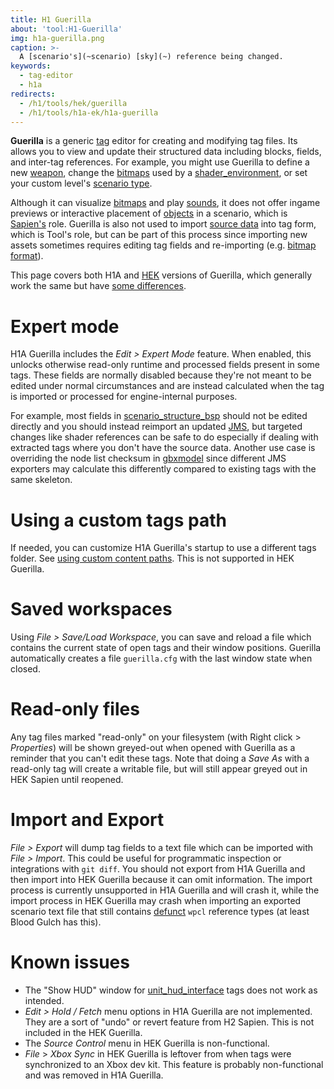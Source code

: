 ```yaml
---
title: H1 Guerilla
about: 'tool:H1-Guerilla'
img: h1a-guerilla.png
caption: >-
  A [scenario's](~scenario) [sky](~) reference being changed.
keywords:
  - tag-editor
  - h1a
redirects:
  - /h1/tools/hek/guerilla
  - /h1/tools/h1a-ek/h1a-guerilla
---
```

**Guerilla** is a generic [tag](~tags) editor for creating and modifying tag files. Its allows you to view and update their structured data including blocks, fields, and inter-tag references. For example, you might use Guerilla to define a new [weapon](~), change the [bitmaps](~bitmap) used by a [shader_environment](~), or set your custom level's [scenario type](~scenario#tag-field-type).

Although it can visualize [bitmaps](~bitmap) and play [sounds](~sound), it does not offer ingame previews or interactive placement of [objects](~object) in a scenario, which is [Sapien's](~h1a-sapien) role. Guerilla is also not used to import [source data](~source-data) into tag form, which is Tool's role, but can be part of this process since importing new assets sometimes requires editing tag fields and re-importing (e.g. [bitmap format](~bitmap#tag-field-encoding-format)).

This page covers both H1A and [HEK](~custom-edition#halo-editing-kit) versions of Guerilla, which generally work the same but have [some differences](~h1a-ek#guerilla).

# Expert mode
H1A Guerilla includes the _Edit > Expert Mode_ feature. When enabled, this unlocks otherwise read-only runtime and processed fields present in some tags. These fields are normally disabled because they're not meant to be edited under normal circumstances and are instead calculated when the tag is imported or processed for engine-internal purposes.

For example, most fields in [scenario_structure_bsp](~) should not be edited directly and you should instead reimport an updated [JMS](~), but targeted changes like shader references can be safe to do especially if dealing with extracted tags where you don't have the source data. Another use case is overriding the node list checksum in [gbxmodel](~) since different JMS exporters may calculate this differently compared to existing tags with the same skeleton.

# Using a custom tags path
If needed, you can customize H1A Guerilla's startup to use a different tags folder. See [using custom content paths](~mod-tools#using-custom-content-paths). This is not supported in HEK Guerilla.

# Saved workspaces
Using _File > Save/Load Workspace_, you can save and reload a file which contains the current state of open tags and their window positions. Guerilla automatically creates a file `guerilla.cfg` with the last window state when closed.

# Read-only files
Any tag files marked "read-only" on your filesystem (with Right click > _Properties_) will be shown greyed-out when opened with Guerilla as a reminder that you can't edit these tags. Note that doing a _Save As_ with a read-only tag will create a writable file, but will still appear greyed out in HEK Sapien until reopened.

# Import and Export
_File > Export_ will dump tag fields to a text file which can be imported with _File > Import_. This could be useful for programmatic inspection or integrations with `git diff`. You should not export from H1A Guerilla and then import into HEK Guerilla because it can omit information. The import process is currently unsupported in H1A Guerilla and will crash it, while the import process in HEK Guerilla may crash when importing an exported scenario text file that still contains [defunct](~tags#unused-tags) `wpcl` reference types (at least Blood Gulch has this).

# Known issues
* The "Show HUD" window for [unit_hud_interface](~) tags does not work as intended.
* _Edit > Hold / Fetch_ menu options in H1A Guerilla are not implemented. They are a sort of "undo" or revert feature from H2 Sapien. This is not included in the HEK Guerilla.
* The _Source Control_ menu in HEK Guerilla is non-functional.
* _File_ > _Xbox Sync_ in HEK Guerilla is leftover from when tags were synchronized to an Xbox dev kit. This feature is probably non-functional and was removed in H1A Guerilla.